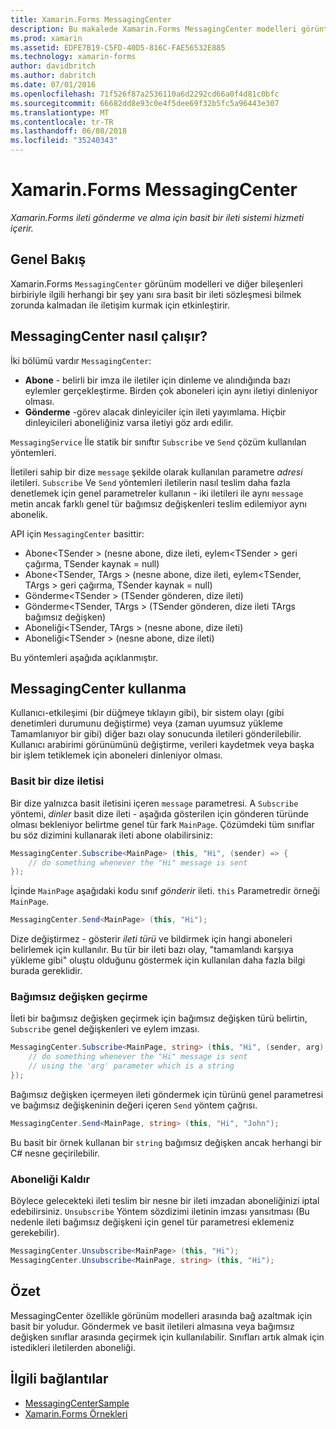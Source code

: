 ```yaml
---
title: Xamarin.Forms MessagingCenter
description: Bu makalede Xamarin.Forms MessagingCenter modelleri görüntüle gibi sınıflar arasında bağ azaltmak için ileti gönderme ve alma için nasıl kullanılacağı açıklanmaktadır.
ms.prod: xamarin
ms.assetid: EDFE7B19-C5FD-40D5-816C-FAE56532E885
ms.technology: xamarin-forms
author: davidbritch
ms.author: dabritch
ms.date: 07/01/2016
ms.openlocfilehash: 71f526f87a2536110a6d2292cd66a0f4d81c0bfc
ms.sourcegitcommit: 66682dd8e93c0e4f5dee69f32b5fc5a96443e307
ms.translationtype: MT
ms.contentlocale: tr-TR
ms.lasthandoff: 06/08/2018
ms.locfileid: "35240343"
---
```

# <a name="xamarinforms-messagingcenter"></a>Xamarin.Forms MessagingCenter

_Xamarin.Forms ileti gönderme ve alma için basit bir ileti sistemi hizmeti içerir._

<a name="Overview" />

## <a name="overview"></a>Genel Bakış

Xamarin.Forms `MessagingCenter` görünüm modelleri ve diğer bileşenleri birbiriyle ilgili herhangi bir şey yanı sıra basit bir ileti sözleşmesi bilmek zorunda kalmadan ile iletişim kurmak için etkinleştirir.

<a name="How_the_MessagingCenter_Works" />

## <a name="how-the-messagingcenter-works"></a>MessagingCenter nasıl çalışır?

İki bölümü vardır `MessagingCenter`:

-  **Abone** - belirli bir imza ile iletiler için dinleme ve alındığında bazı eylemler gerçekleştirme. Birden çok aboneleri için aynı iletiyi dinleniyor olması.
-  **Gönderme** -görev alacak dinleyiciler için ileti yayımlama. Hiçbir dinleyicileri aboneliğiniz varsa iletiyi göz ardı edilir.


`MessagingService` İle statik bir sınıftır `Subscribe` ve `Send` çözüm kullanılan yöntemleri.

İletileri sahip bir dize `message` şekilde olarak kullanılan parametre *adresi* iletileri. `Subscribe` Ve `Send` yöntemleri iletilerin nasıl teslim daha fazla denetlemek için genel parametreler kullanın - iki iletileri ile aynı `message` metin ancak farklı genel tür bağımsız değişkenleri teslim edilemiyor aynı abonelik.

API için `MessagingCenter` basittir:

-  Abone&lt;TSender > (nesne abone, dize ileti, eylem&lt;TSender > geri çağırma, TSender kaynak = null)
-  Abone&lt;TSender, TArgs > (nesne abone, dize ileti, eylem&lt;TSender, TArgs > geri çağırma, TSender kaynak = null)
-  Gönderme&lt;TSender > (TSender gönderen, dize ileti)
-  Gönderme&lt;TSender, TArgs > (TSender gönderen, dize ileti TArgs bağımsız değişken)
-  Aboneliği&lt;TSender, TArgs > (nesne abone, dize ileti)
-  Aboneliği&lt;TSender > (nesne abone, dize ileti)


Bu yöntemleri aşağıda açıklanmıştır.

<a name="Using_the_MessagingCenter" />

## <a name="using-the-messagingcenter"></a>MessagingCenter kullanma

Kullanıcı-etkileşimi (bir düğmeye tıklayın gibi), bir sistem olayı (gibi denetimleri durumunu değiştirme) veya (zaman uyumsuz yükleme Tamamlanıyor bir gibi) diğer bazı olay sonucunda iletileri gönderilebilir. Kullanıcı arabirimi görünümünü değiştirme, verileri kaydetmek veya başka bir işlem tetiklemek için aboneleri dinleniyor olması.

### <a name="simple-string-message"></a>Basit bir dize iletisi

Bir dize yalnızca basit iletisini içeren `message` parametresi. A `Subscribe` yöntemi, *dinler* basit dize ileti - aşağıda gösterilen için gönderen türünde olması bekleniyor belirtme genel tür fark `MainPage`. Çözümdeki tüm sınıflar bu söz dizimini kullanarak ileti abone olabilirsiniz:

```csharp
MessagingCenter.Subscribe<MainPage> (this, "Hi", (sender) => {
    // do something whenever the "Hi" message is sent
});
```

İçinde `MainPage` aşağıdaki kodu sınıf *gönderir* ileti. `this` Parametredir örneği `MainPage`.

```csharp
MessagingCenter.Send<MainPage> (this, "Hi");
```

Dize değiştirmez - gösterir *ileti türü* ve bildirmek için hangi aboneleri belirlemek için kullanılır. Bu tür bir ileti bazı olay, "tamamlandı karşıya yükleme gibi" oluştu olduğunu göstermek için kullanılan daha fazla bilgi burada gereklidir.

### <a name="passing-an-argument"></a>Bağımsız değişken geçirme

İleti bir bağımsız değişken geçirmek için bağımsız değişken türü belirtin, `Subscribe` genel değişkenleri ve eylem imzası.

```csharp
MessagingCenter.Subscribe<MainPage, string> (this, "Hi", (sender, arg) => {
    // do something whenever the "Hi" message is sent
    // using the 'arg' parameter which is a string
});
```

Bağımsız değişken içermeyen ileti göndermek için türünü genel parametresi ve bağımsız değişkeninin değeri içeren `Send` yöntem çağrısı.

```csharp
MessagingCenter.Send<MainPage, string> (this, "Hi", "John");
```

Bu basit bir örnek kullanan bir `string` bağımsız değişken ancak herhangi bir C# nesne geçirilebilir.

### <a name="unsubscribe"></a>Aboneliği Kaldır

Böylece gelecekteki ileti teslim bir nesne bir ileti imzadan aboneliğinizi iptal edebilirsiniz. `Unsubscribe` Yöntem sözdizimi iletinin imzası yansıtması (Bu nedenle ileti bağımsız değişkeni için genel tür parametresi eklemeniz gerekebilir).

```csharp
MessagingCenter.Unsubscribe<MainPage> (this, "Hi");
MessagingCenter.Unsubscribe<MainPage, string> (this, "Hi");
```

<a name="Summary" />

## <a name="summary"></a>Özet

MessagingCenter özellikle görünüm modelleri arasında bağ azaltmak için basit bir yoludur. Göndermek ve basit iletileri almasına veya bağımsız değişken sınıflar arasında geçirmek için kullanılabilir. Sınıfları artık almak için istedikleri iletilerden aboneliği.


## <a name="related-links"></a>İlgili bağlantılar

- [MessagingCenterSample](https://developer.xamarin.com/samples/UsingMessagingCenter)
- [Xamarin.Forms Örnekleri](https://github.com/xamarin/xamarin-forms-samples)
